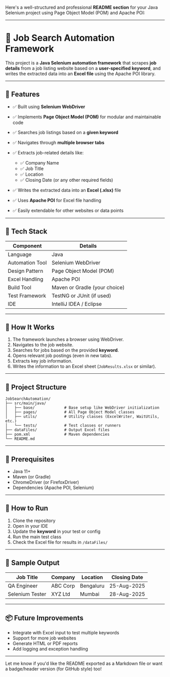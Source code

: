 Here's a well-structured and professional **README section** for your Java Selenium project using Page Object Model (POM) and Apache POI:

---

# 💼 Job Search Automation Framework

This project is a **Java Selenium automation framework** that scrapes **job details** from a job listing website based on a **user-specified keyword**, and writes the extracted data into an **Excel file** using the Apache POI library.

---

## 📌 Features

* ✅ Built using **Selenium WebDriver**
* ✅ Implements **Page Object Model (POM)** for modular and maintainable code
* ✅ Searches job listings based on a **given keyword**
* ✅ Navigates through **multiple browser tabs**
* ✅ Extracts job-related details like:

  * ✅ Company Name
  * ✅ Job Title
  * ✅ Location
  * ✅ Closing Date (or any other required fields)
* ✅ Writes the extracted data into an **Excel (.xlsx)** file
* ✅ Uses **Apache POI** for Excel file handling
* ✅ Easily extendable for other websites or data points

---

## 🧱 Tech Stack

| Component       | Details                       |
| --------------- | ----------------------------- |
| Language        | Java                          |
| Automation Tool | Selenium WebDriver            |
| Design Pattern  | Page Object Model (POM)       |
| Excel Handling  | Apache POI                    |
| Build Tool      | Maven or Gradle (your choice) |
| Test Framework  | TestNG or JUnit (if used)     |
| IDE             | IntelliJ IDEA / Eclipse       |

---

## 🚀 How It Works

1. The framework launches a browser using WebDriver.
2. Navigates to the job website.
3. Searches for jobs based on the provided **keyword**.
4. Opens relevant job postings (even in new tabs).
5. Extracts key job information.
6. Writes the information to an Excel sheet (`JobResults.xlsx` or similar).

---

## 📁 Project Structure

```
JobSearchAutomation/
├── src/main/java/
│   ├── base/             # Base setup like WebDriver initialization
│   ├── pages/            # All Page Object Model classes
│   ├── utils/            # Utility classes (ExcelWriter, WaitUtils, etc.)
│   └── tests/            # Test classes or runners
├── dataFiles/            # Output Excel files
├── pom.xml               # Maven dependencies
└── README.md
```

---

## 📝 Prerequisites

* Java 11+
* Maven (or Gradle)
* ChromeDriver (or FirefoxDriver)
* Dependencies (Apache POI, Selenium)

---

## 🔧 How to Run

1. Clone the repository
2. Open in your IDE
3. Update the **keyword** in your test or config
4. Run the main test class
5. Check the Excel file for results in `/dataFiles/`

---

## 📌 Sample Output

| Job Title       | Company  | Location  | Closing Date |
| --------------- | -------- | --------- | ------------ |
| QA Engineer     | ABC Corp | Bengaluru | 25-Aug-2025  |
| Selenium Tester | XYZ Ltd  | Mumbai    | 28-Aug-2025  |

---

## 📦 Future Improvements

* Integrate with Excel input to test multiple keywords
* Support for more job websites
* Generate HTML or PDF reports
* Add logging and exception handling

---

Let me know if you'd like the README exported as a Markdown file or want a badge/header version (for GitHub style) too!
